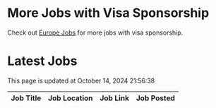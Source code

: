 # More Jobs with Visa Sponsorship

Check out [Europe Jobs](https://github.com/sureshparimi/europejobs#latest-jobs) for more jobs with visa sponsorship.

# Latest Jobs

This page is updated at October 14, 2024 21:56:38

| Job Title | Job Location | Job Link | Job Posted |
| --- | --- | --- | --- |
